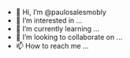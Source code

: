 - 👋 Hi, I’m @paulosalesmobly
- 👀 I’m interested in ...
- 🌱 I’m currently learning ...
- 💞️ I’m looking to collaborate on ...
- 📫 How to reach me ...

<!---
paulosalesmobly/paulosalesmobly is a ✨ special ✨ repository because its `README.md` (this file) appears on your GitHub profile.
You can click the Preview link to take a look at your changes.
--->

